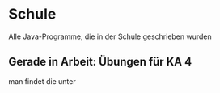 # Schule
Alle Java-Programme, die in der Schule geschrieben wurden

## Gerade in Arbeit: Übungen für KA 4
man findet die unter 
